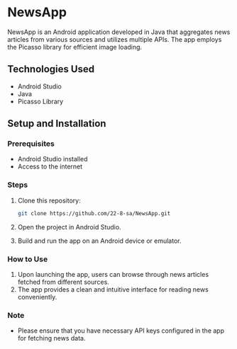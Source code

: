 # NewsApp

NewsApp is an Android application developed in Java that aggregates news articles from various sources and utilizes multiple APIs. The app employs the Picasso library for efficient image loading.

## Technologies Used

- Android Studio
- Java
- Picasso Library

## Setup and Installation

### Prerequisites

- Android Studio installed
- Access to the internet

### Steps

1. Clone this repository:

   ```bash
   git clone https://github.com/22-8-sa/NewsApp.git
2. Open the project in Android Studio.
3. Build and run the app on an Android device or emulator.

### How to Use

1. Upon launching the app, users can browse through news articles fetched from different sources.
2. The app provides a clean and intuitive interface for reading news conveniently.

### Note

- Please ensure that you have necessary API keys configured in the app for fetching news data.

